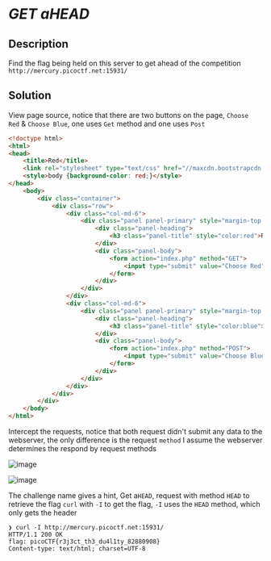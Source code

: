 # _GET aHEAD_
## Description
Find the flag being held on this server to get ahead of the competition `http://mercury.picoctf.net:15931/`
## Solution
View page source, notice that there are two buttons on the page, `Choose Red` & `Choose Blue`, one uses `Get` method and one uses `Post`
```html
<!doctype html>
<html>
<head>
    <title>Red</title>
    <link rel="stylesheet" type="text/css" href="//maxcdn.bootstrapcdn.com/bootstrap/3.3.5/css/bootstrap.min.css">
	<style>body {background-color: red;}</style>
</head>
	<body>
		<div class="container">
			<div class="row">
				<div class="col-md-6">
					<div class="panel panel-primary" style="margin-top:50px">
						<div class="panel-heading">
							<h3 class="panel-title" style="color:red">Red</h3>
						</div>
						<div class="panel-body">
							<form action="index.php" method="GET">
								<input type="submit" value="Choose Red"/>
							</form>
						</div>
					</div>
				</div>
				<div class="col-md-6">
					<div class="panel panel-primary" style="margin-top:50px">
						<div class="panel-heading">
							<h3 class="panel-title" style="color:blue">Blue</h3>
						</div>
						<div class="panel-body">
							<form action="index.php" method="POST">
								<input type="submit" value="Choose Blue"/>
							</form>
						</div>
					</div>
				</div>
			</div>
		</div>
	</body>
</html>
```
Intercept the requests, notice that both request didn't submit any data to the webserver, the only difference is the request `method` I assume the webserver determines the respond by request methods

![image](https://user-images.githubusercontent.com/70738420/178637759-5c9b4c46-2355-4128-b3f9-742f39dd627c.png)

![image](https://user-images.githubusercontent.com/70738420/178638106-2874fbdb-90d1-45ad-bba3-1edd06fba850.png)

The challenge name gives a hint, Get a`HEAD`, request with method `HEAD` to retrieve the flag 
`curl` with `-I` to get the flag, `-I` uses the `HEAD` method, which only gets the header

```console
❯ curl -I http://mercury.picoctf.net:15931/
HTTP/1.1 200 OK
flag: picoCTF{r3j3ct_th3_du4l1ty_82880908}
Content-type: text/html; charset=UTF-8
```


